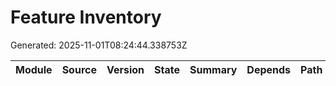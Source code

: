 # Feature Inventory
Generated: 2025-11-01T08:24:44.338753Z

| Module | Source | Version | State | Summary | Depends | Path |
|---|---|---|---|---|---|---|
